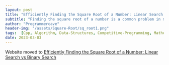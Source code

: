 ```yaml
---
layout: post
title: "Efficiently Finding the Square Root of a Number: Linear Search vs Binary Search"
subtitle: "Finding the square root of a number is a common problem in mathematics and computer science. In this blog post, we will focus on the linear search and binary search methods for finding the square root of a number, and provide an implementation in C++ for each method."
author: "Programmercave"
header-img: "/assets/Square-Root/sq_root1.png"
tags:  [Cpp, Algorithm, Data-Structures, Competitive-Programming, Mathematics]
date: 2023-03-03
---
```


Website moved to [Efficiently Finding the Square Root of a Number: Linear Search vs Binary Search](https://programmercave.com/blog/2023/03/03/Efficiently-Finding-the-Square-Root-of-a-Number-Linear-Search-vs-Binary-Search)